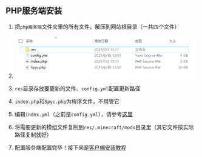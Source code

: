 ## PHP服务端安装

1. 把`php服务端`文件夹里的所有文件，解压到网站根目录（一共四个文件）

2. ![php-server-all-files](PHP服务端安装.assets/php-server-all-files.png)

3. `res`目录存放要更新的文件、`config.yml`配置更新路径

4. `index.php`和`Spyc.php`为程序文件，不用管它

7. 编辑`index.yml`（之前是`config.yml`），请参考[这里](服务端配置文件.md ':target=_blank')

6. 将需要更新的模组文件复制到`res/.minecraft/mods`目录里（其它文件按实际路径复制就好）

7. 配置服务端配置完毕！接下来是[客户端安装教程](客户端安装教程.md)

